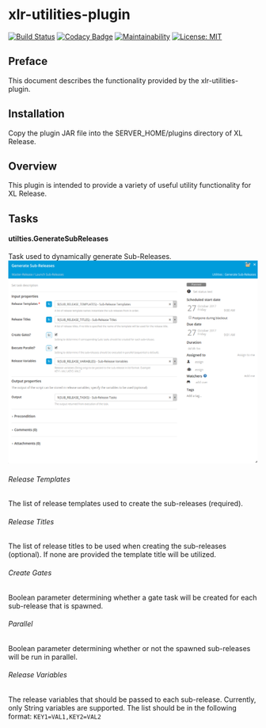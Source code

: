 # xlr-utilities-plugin

[![Build Status](https://travis-ci.org/erasmussen39/xlr-utilities-plugin.svg?branch=master)](https://travis-ci.org/erasmussen39/xlr-utilities-plugin)
[![Codacy Badge](https://api.codacy.com/project/badge/Grade/c004d5eaa7544b6d8f50844f2c46e56e)](https://www.codacy.com/app/erasmussen39/xlr-utilities-plugin?utm_source=github.com&amp;utm_medium=referral&amp;utm_content=erasmussen39/xlr-utilities-plugin&amp;utm_campaign=Badge_Grade)
[![Maintainability](https://api.codeclimate.com/v1/badges/797d2a29a35f9f129c8e/maintainability)](https://codeclimate.com/github/erasmussen39/xlr-utilities-plugin/maintainability)
[![License: MIT][xlr-utilities-plugin-license-image]][xlr-utilities-plugin-license-url]

[xlr-utilities-plugin-license-image]: https://img.shields.io/badge/License-MIT-yellow.svg
[xlr-utilities-plugin-license-url]: https://opensource.org/licenses/MIT
[xlr-utilities-plugin-downloads-image]: https://img.shields.io/github/downloads/xebialabs-community/xlr-utilities-plugin/total.svg

## Preface
This document describes the functionality provided by the xlr-utilities-plugin.

## Installation
Copy the plugin JAR file into the SERVER_HOME/plugins directory of XL Release.

## Overview
This plugin is intended to provide a variety of useful utility functionality for XL Release.
## Tasks
#### utilties.GenerateSubReleases
Task used to dynamically generate Sub-Releases.
![Generate Sub-Releases](images/generate_sub_releases.png)
###### Release Templates
The list of release templates used to create the sub-releases (required).
###### Release Titles
The list of release titles to be used when creating the sub-releases (optional). If none are provided the template title will be utilized.
###### Create Gates
Boolean parameter determining whether a gate task will be created for each sub-release that is spawned.
###### Parallel
Boolean parameter determining whether or not the spawned sub-releases will be run in parallel.
###### Release Variables
The release variables that should be passed to each sub-release. Currently, only String variables are supported. The list should be in the following format:
`KEY1=VAL1,KEY2=VAL2`
